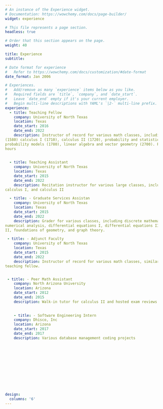 ```yaml
---
# An instance of the Experience widget.
# Documentation: https://wowchemy.com/docs/page-builder/
widget: experience

# This file represents a page section.
headless: true

# Order that this section appears on the page.
weight: 40

title: Experience
subtitle:

# Date format for experience
#   Refer to https://wowchemy.com/docs/customization/#date-format
date_format: Jan 2006

# Experiences.
#   Add/remove as many `experience` items below as you like.
#   Required fields are `title`, `company`, and `date_start`.
#   Leave `date_end` empty if it's your current employer.
#   Begin multi-line descriptions with YAML's `|2-` multi-line prefix.
experience:
  - title: Teaching Fellow
    company: University of North Texas
    location: Texas
    date_start: 2016
    date_end: 2022
    description: Instructor of record for various math classes, including survey of mathematics
(1580) calculus I (1710), calculus II (1720), probability and statistics (1680),
probability models (1780), linear algebra and vector geometry (2700). Prepared lecture material, gave lectures, created and graded tests, hosted office
hours
        
       
  - title: Teaching Assistant
    company: University of North Texas
    location: Texas
    date_start: 2015
    date_end: 2022
    description: Recitation instructor for various large classes, including probability and statistics,
calculus I, and calculus II

  - title: - Graduate Services Assistan
    company: University of North Texas
    location: Texas
    date_start: 2015
    date_end: 2022
    description: Grader for various classes, including discrete mathematics, linear algebra,
numerical analysis, differential equations I, differential equations II, real analysis
II, foundations of geometry, and graph theory. 

 - title: - Adjunct Faculty
    company: University of North Texas
    location: Texas
    date_start: 2015
    date_end: 2022
    description: Instructor of record for various math classes, similar responsibilities to that of
teaching fellow.


 - title: - Peer Math Assistant
    company: North Arizona University
    location: Arizona
    date_start: 2012
    date_end: 2015
    description: Walk-in tutor for calculus II and hosted exam reviews
    
    
    - title: - Software Engineering Intern
    company: Dhisco, Inc
    location: Arizona
    date_start: 2017
    date_end: 2017
    description: Various database management coding projects 
    
    
    









design:
  columns: '6'
---
```

